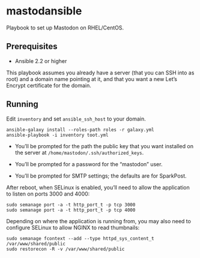 # mastodansible

Playbook to set up Mastodon on RHEL/CentOS.

## Prerequisites

- Ansible 2.2 or higher

This playbook assumes you already have a server (that you can SSH into
as root) and a domain name pointing at it, and that you want a new
Let’s Encrypt certificate for the domain.

## Running

Edit `inventory` and set `ansible_ssh_host` to your domain.

```
ansible-galaxy install --roles-path roles -r galaxy.yml
ansible-playbook -i inventory toot.yml
```

- You’ll be prompted for the path the public key that you want installed
  on the server at `/home/mastodon/.ssh/authorized_keys`.

- You’ll be prompted for a password for the “mastodon” user.

- You’ll be prompted for SMTP settings; the defaults are for SparkPost.

After reboot, when SELinux is enabled, you’ll need to allow the
application to listen on ports 3000 and 4000:

```shell
sudo semanage port -a -t http_port_t -p tcp 3000
sudo semanage port -a -t http_port_t -p tcp 4000
```

Depending on where the application is running from, you may also need
to configure SELinux to allow NGINX to read thumbnails:

```shell
sudo semanage fcontext --add --type httpd_sys_content_t /var/www/shared/public
sudo restorecon -R -v /var/www/shared/public
```
